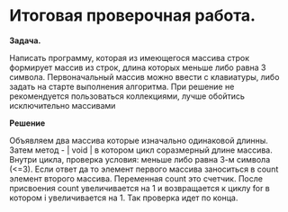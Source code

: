 # **Итоговая проверочная работа.**

**Задача.**

Написать программу, которая из имеющегося массива строк формирует массив из строк, длина которых меньше либо равна 3 символа. Первоначальный массив можно ввести с клавиатуры, либо задать на старте выполнения алгоритма. При решение не рекомендуется пользоваться коллекциями, лучше обойтись исключительно массивами

**Решение**

Объявляем два массива которые изначально одинаковой длинны. Затем метод - | void | в котором цикл соразмерный длине массива. Внутри цикла, проверка условия: меньше либо равна 3-м символа (<=3). Если ответ да то элемент первого массива заноситься в count элемент второго массива. Переменная count это счетчик. После присвоения count увеличивается на 1 и возвращается к циклу for в котором i увеличивается на 1. Так проверка идет по конца.